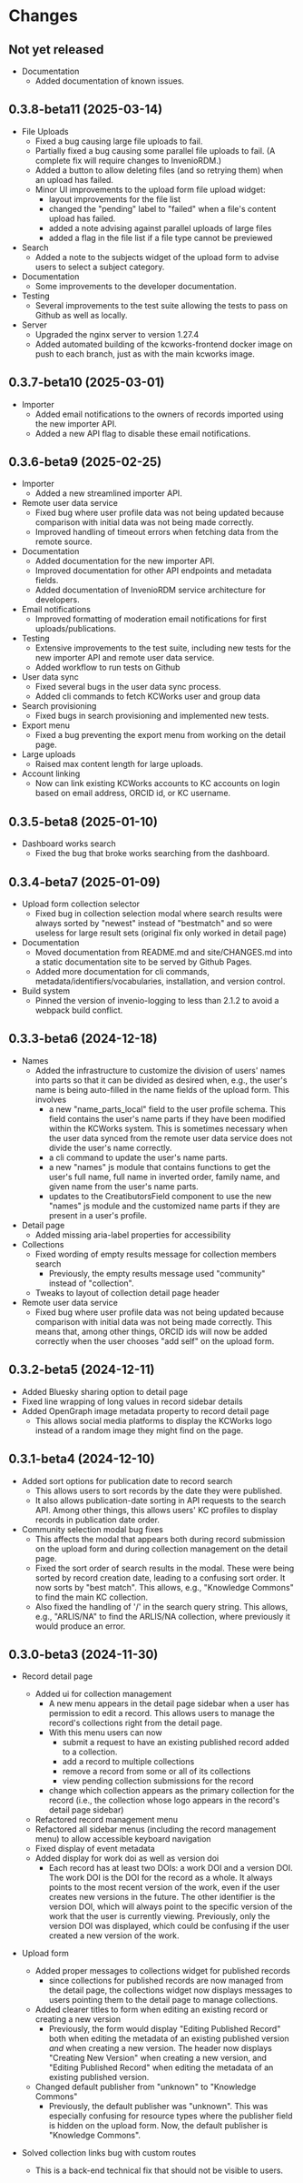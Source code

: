 
<!-- This file is part of Knowledge Commons Works. -->
<!-- Copyright (C) 2024 Mesh Research. -->

# Changes

## Not yet released

- Documentation
    - Added documentation of known issues.

## 0.3.8-beta11 (2025-03-14)

- File Uploads
    - Fixed a bug causing large file uploads to fail.
    - Partially fixed a bug causing some parallel file uploads to fail. (A complete fix will require changes to InvenioRDM.)
    - Added a button to allow deleting files (and so retrying them) when an upload has failed.
    - Minor UI improvements to the upload form file upload widget:
        - layout improvements for the file list
        - changed the "pending" label to "failed" when a file's content upload has failed.
        - added a note advising against parallel uploads of large files
        - added a flag in the file list if a file type cannot be previewed
- Search
    - Added a note to the subjects widget of the upload form to advise users to select a subject category.
- Documentation
    - Some improvements to the developer documentation.
- Testing
    - Several improvements to the test suite allowing the tests to pass on Github as well as locally.
- Server
    - Upgraded the nginx server to version 1.27.4
    - Added automated building of the kcworks-frontend docker image on push to each branch, just as with the main kcworks image.

## 0.3.7-beta10 (2025-03-01)

- Importer
    - Added email notifications to the owners of records imported using the new importer API.
    - Added a new API flag to disable these email notifications.


## 0.3.6-beta9 (2025-02-25)

- Importer
    - Added a new streamlined importer API.
- Remote user data service
    - Fixed bug where user profile data was not being updated because comparison with initial data was not being made correctly.
    - Improved handling of timeout errors when fetching data from the remote source.
- Documentation
    - Added documentation for the new importer API.
    - Improved documentation for other API endpoints and metadata fields.
    - Added documentation of InvenioRDM service architecture for developers.
- Email notifications
    - Improved formatting of moderation email notifications for first uploads/publications.
- Testing
    - Extensive improvements to the test suite, including new tests for the new importer API and remote user data service.
    - Added workflow to run tests on Github
- User data sync
    - Fixed several bugs in the user data sync process.
    - Added cli commands to fetch KCWorks user and group data
- Search provisioning
    - Fixed bugs in search provisioning and implemented new tests.
- Export menu
    - Fixed a bug preventing the export menu from working on the detail page.
- Large uploads
    - Raised max content length for large uploads.
- Account linking
    - Now can link existing KCWorks accounts to KC accounts on login based on email address, ORCID id, or KC username.

## 0.3.5-beta8 (2025-01-10)

- Dashboard works search
    - Fixed the bug that broke works searching from the dashboard.

## 0.3.4-beta7 (2025-01-09)

- Upload form collection selector
    - Fixed bug in collection selection modal where search results were always sorted by "newest" instead of "bestmatch" and so were useless for large result sets (original fix only worked in detail page)
- Documentation
    - Moved documentation from README.md and site/CHANGES.md into a static documentation site to be served by Github Pages.
    - Added more documentation for cli commands, metadata/identifiers/vocabularies, installation, and version control.
- Build system
    - Pinned the version of invenio-logging to less than 2.1.2 to avoid a webpack build conflict.

## 0.3.3-beta6 (2024-12-18)

- Names
    - Added the infrastructure to customize the division of users' names into parts so that it can be divided as desired when, e.g., the user's name is being auto-filled in the name fields of the upload form. This involves
        - a new "name_parts_local" field to the user profile schema. This field contains the user's name parts if they have been modified within the KCWorks system. This is sometimes necessary when the user data synced from the remote user data service does not divide the user's name correctly.
        - a cli command to update the user's name parts.
        - a new "names" js module that contains functions to get the user's full name, full name in inverted order, family name, and given name from the user's name parts.
        - updates to the CreatibutorsField component to use the new "names" js module and the customized name parts if they are present in a user's profile.
- Detail page
    - Added missing aria-label properties for accessibility
- Collections
    - Fixed wording of empty results message for collection members search
        - Previously, the empty results message used "community" instead of "collection".
    - Tweaks to layout of collection detail page header
- Remote user data service
    - Fixed bug where user profile data was not being updated because comparison with initial data was not being made correctly. This means that, among other things, ORCID ids will now be added correctly when the user chooses "add self" on the upload form.

## 0.3.2-beta5 (2024-12-11)

- Added Bluesky sharing option to detail page
- Fixed line wrapping of long values in record sidebar details
- Added OpenGraph image metadata property to record detail page
    - This allows social media platforms to display the KCWorks logo instead of a random image they might find on the page.

## 0.3.1-beta4 (2024-12-10)

- Added sort options for publication date to record search
    - This allows users to sort records by the date they were published.
    - It also allows publication-date sorting in API requests to the search API. Among other things, this allows users' KC profiles to display records in publication date order.
- Community selection modal bug fixes
    - This affects the modal that appears both during record submission on the upload form and during collection management on the detail page.
    - Fixed the sort order of search results in the modal. These were being sorted by record creation date, leading to a confusing sort order. It now sorts by "best match". This allows, e.g., "Knowledge Commons" to find the main KC collection.
    - Also fixed the handling of '/' in the search query string. This allows, e.g., "ARLIS/NA" to find the ARLIS/NA collection, where previously it would produce an error.

## 0.3.0-beta3 (2024-11-30)

- Record detail page
    - Added ui for collection management
        - A new menu appears in the detail page sidebar when a user has permission to edit a record. This
        allows users to manage the record's collections right from the detail page.
        - With this menu users can now
            - submit a request to have an existing published record added to a collection.
            - add a record to multiple collections
            - remove a record from some or all of its collections
            - view pending collection submissions for the record
        - change which collection appears as the primary collection for the record (i.e., the collection whose logo appears in the record's detail page sidebar)
    - Refactored record management menu
    - Refactored all sidebar menus (including the record management menu) to allow accessible
      keyboard navigation
    - Fixed display of event metadata
    - Added display for work doi as well as version doi
        - Each record has at least two DOIs: a work DOI and a version DOI. The work DOI is the DOI for the record as a whole. It always points to the most recent version of the work, even if the user creates new versions in the future. The other identifier is the version DOI, which will always point to the specific version of the work that the user is currently viewing. Previously, only the version DOI was displayed, which could be confusing if the user created a new version of the work.

- Upload form
    - Added proper messages to collections widget for published records
        - since collections for published records are now managed from the detail page, the collections widget now displays messages to users pointing them to the detail page to manage collections.
    - Added clearer titles to form when editing an existing record
      or creating a new version
        - Previously, the form would display "Editing Published Record" both when editing the metadata of an existing published version *and* when creating a new version. The header now displays "Creating New Version" when creating a new version, and "Editing Published Record" when editing the metadata of an existing published version.
    - Changed default publisher from "unknown" to "Knowledge Commons"
        - Previously, the default publisher was "unknown". This was especially confusing for resource types where the publisher field is hidden on the upload form. Now, the default publisher is "Knowledge Commons".

- Solved collection links bug with custom routes
    - This is a back-end technical fix that should not be visible to users.
